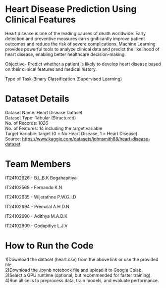 # Heart Disease Prediction Using Clinical Features

Heart disease is one of the leading causes of death worldwide. Early detection and preventive measures can significantly improve patient outcomes and reduce the risk of severe complications. Machine Learning provides powerful tools to analyze clinical data and predict the likelihood of heart disease, enabling better healthcare decision-making.

Objective- Predict whether a patient is likely to develop heart disease based on their clinical features and medical history.

Type of Task-Binary Classification (Supervised Learning)

# Dataset Details

Dataset Name: Heart Disease Dataset                                                                        
Dataset Type: Tabular (Structured)                                                                                               
No. of Records: 1026                                                                                                                                                                                                
No. of Features: 14 including the target variable                                                                                                                                        
Target Variable: target (0 = No Heart Disease, 1 = Heart Disease)                                                                                                                                         
Source: https://www.kaggle.com/datasets/johnsmith88/heart-disease-dataset

# Team Members

IT24102626 - B.L.B.K Bogahapitiya

IT24102569 - Fernando K.N

IT24102635 - Wijerathne P.W.G.I.D

IT24102694 - Premalal A.H.D.N

IT24102690 - Adithya M.A.D.K

IT24102609 - Godapitiye L.J.V

# How to Run the Code

1)Download the dataset (heart.csv) from the above link or use the provided file.                                                                                                
2)Download the .ipynb notebook file and upload it to Google Colab.                                                                                                                          
3)Select a GPU runtime (optional, but recommended for faster training).                                                                                                    
4)Run all cells to preprocess data, train models, and evaluate performance.                                                                                                               
